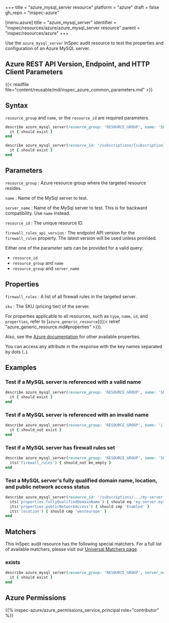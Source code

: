 +++
title = "azure_mysql_server resource"
platform = "azure"
draft = false
gh_repo = "inspec-azure"

[menu.azure]
title = "azure_mysql_server"
identifier = "inspec/resources/azure/azure_mysql_server resource"
parent = "inspec/resources/azure"
+++

Use the `azure_mysql_server` InSpec audit resource to test the properties and configuration of an Azure MySQL server.

## Azure REST API Version, Endpoint, and HTTP Client Parameters

{{< readfile file="content/reusable/md/inspec_azure_common_parameters.md" >}}

## Syntax

`resource_group` and `name`, or the `resource_id` are required parameters.

```ruby
describe azure_mysql_server(resource_group: 'RESOURCE_GROUP', name: 'SERVER_NAME') do
  it { should exist }
end
```

```ruby
describe azure_mysql_server(resource_id: '/subscriptions/{subscriptionId}/resourceGroups/{resourceGroup}/providers/Microsoft.DBforMySQL/servers/{serverName}') do
  it { should exist }
end
```

## Parameters

`resource_group`
: Azure resource group where the targeted resource resides.

`name`
: Name of the MySql server to test.

`server_name`
: Name of the MySql server to test. This is for backward compatibility. Use `name` instead.

`resource_id`
: The unique resource ID.

`firewall_rules_api_version`
: The endpoint API version for the `firewall_rules` property. The latest version will be used unless provided.

Either one of the parameter sets can be provided for a valid query:

- `resource_id`
- `resource_group` and `name`
- `resource_group` and `server_name`

## Properties

`firewall_rules`
: A list of all firewall rules in the targeted server.

`sku`
: The SKU (pricing tier) of the server.

For properties applicable to all resources, such as `type`, `name`, `id`, and `properties`, refer to [`azure_generic_resource`]({{< relref "azure_generic_resource.md#properties" >}}).

Also, see the [Azure documentation](https://docs.microsoft.com/en-us/rest/api/mysql/singleserver/servers(2017-12-01)/get) for other available properties.

You can access any attribute in the response with the key names separated by dots (`.`).

## Examples

### Test if a MySQL server is referenced with a valid name

```ruby
describe azure_mysql_server(resource_group: 'RESOURCE_GROUP', name: 'SERVER_NAME') do
  it { should exist }
end
```

### Test if a MySQL server is referenced with an invalid name

```ruby
describe azure_mysql_server(resource_group: 'RESOURCE_GROUP', name: 'i-dont-exist') do
  it { should_not exist }
end
```

### Test if a MySQL server has firewall rules set

```ruby
describe azure_mysql_server(resource_group: 'RESOURCE_GROUP', name: 'SERVER_NAME') do
  its('firewall_rules') { should_not be_empty }
end
```

### Test a MySQL server's fully qualified domain name, location, and public network access status

```ruby
describe azure_mysql_server(resource_id: '/subscriptions/.../my-server') do
  its('properties.fullyQualifiedDomainName') { should eq 'my-server.mysql.database.azure.com' }
  its('properties.publicNetworkAccess') { should cmp 'Enabled' }
  its('location') { should cmp 'westeurope' }
end
```

## Matchers

This InSpec audit resource has the following special matchers. For a full list of available matchers, please visit our [Universal Matchers page](/inspec/matchers/).

### exists

```ruby
describe azure_mysql_server(resource_group: 'RESOURCE_GROUP', server_name: 'SERVER_NAME-1') do
  it { should exist }
end
```

## Azure Permissions

{{% inspec-azure/azure_permissions_service_principal role="contributor" %}}
